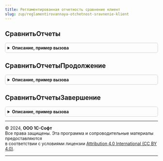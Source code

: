 ```yaml
---
title: Регламентированная отчетность сравнение клиент
slug: zup/reglamentirovannaya-otchetnost-sravnenie-klient
---
```



## СравнитьОтчеты
<details style="margin: 1em 0; padding: 0.5em; border: 1px solid #ccc; border-radius: 6px;">

<summary style="font-weight: bold; cursor: pointer;">Описание, пример вызова</summary>

```bsl

// Выполняет сравнение данных двух регламентированных отчетов и выводит форму
// с результатами сравнения показателей этих отчетов.
//
// Параметры:
//  Форма  - Форма клиентского приложения - Форма регламентированного отчета.
//
Процедура СравнитьОтчеты(Форма) Экспорт
```

Пример вызова
```bsl
РегламентированнаяОтчетностьСравнениеКлиент.СравнитьОтчеты(Форма) 
```
</details>

## СравнитьОтчетыПродолжение
<details style="margin: 1em 0; padding: 0.5em; border: 1px solid #ccc; border-radius: 6px;">

<summary style="font-weight: bold; cursor: pointer;">Описание, пример вызова</summary>

```bsl

// Смотрите описание процедуры "СравнитьОтчеты(Форма)".
//
Процедура СравнитьОтчетыПродолжение(Результат, ДополнительныеПараметры) Экспорт
```

Пример вызова
```bsl
РегламентированнаяОтчетностьСравнениеКлиент.СравнитьОтчетыПродолжение(Результат, ДополнительныеПараметры) 
```
</details>

## СравнитьОтчетыЗавершение
<details style="margin: 1em 0; padding: 0.5em; border: 1px solid #ccc; border-radius: 6px;">

<summary style="font-weight: bold; cursor: pointer;">Описание, пример вызова</summary>

```bsl

// Смотрите описание процедуры "СравнитьОтчеты(Форма)".
//
Процедура СравнитьОтчетыЗавершение(РезультатСравнения, ДополнительныеПараметры) Экспорт
```

Пример вызова
```bsl
РегламентированнаяОтчетностьСравнениеКлиент.СравнитьОтчетыЗавершение(РезультатСравнения, ДополнительныеПараметры) 
```
</details>

---

© 2024, **ООО 1С-Софт**  
Все права защищены. Эта программа и сопроводительные материалы предоставляются  
в соответствии с условиями лицензии [Attribution 4.0 International (CC BY 4.0)](https://creativecommons.org/licenses/by/4.0/legalcode).

---
